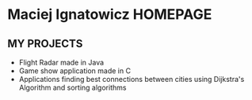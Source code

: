 # Maciej Ignatowicz HOMEPAGE
## MY PROJECTS
* Flight Radar made in Java
* Game show application made in C
* Applications finding best connections between cities using Dijkstra's Algorithm and sorting algorithms
